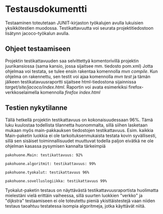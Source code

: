 # Testausdokumentti

Testaaminen toteutetaan JUNIT-kirjaston työkalujen avulla lukuisien yksikkötestien muodossa. Testikattavuutta voi seurata projektitiedostoon lisätynn jacoco-työkalun avulla. 

## Ohjeet testaamiseen

Projektin testikattavuuden saa selvittettyä komentorivillä projektin juurikansiossa (sama kansio, jossa sijaitsee mm. tiedosto pom.xml) Jotta ohjelmaa voi testata, se tulee ensin rakentaa komennolla *mvn compile*. Kun ohjelma on rakennettu, sen testit voi ajaa komennolla *mvn test* ja tämän jälkeen testikatavuusraportti sijaitsee html-tiedostona sijainnissa *target/site/jacoco/index.html*. Raportin voi avata esimerkiksi firefox-verkkoselaimella komennolla *firefox index.html*

## Testien nykytilanne

Tällä hetkellä projektin testikattavuus on kokonaisuudessaan 96%. Tämä luku kuulostaa todellista tilannetta huonommalta, sillä siihen lasketaan mukaan myös main-pakkauksen tiedostojen testikattavuus. Esim. kaikkia Main-paketin luokkia ei ole tarkoituksenmukaista testata kovin syvällisesti, sillä sen sisäiset toiminnallisuudet muuttuvat todella paljon eivätkä ne ole ohjelman kasassa pysymisen kannalta tärkeimpiä 

    pakohuone.Main: testikattavuus: 92%

    pakohuone.algoritmit: testikattavuus: 99%

    pakohuone.tyokalut: testikattavuus 96%

    pakohuone.sovelluslogiikka: testikattavuus 99%

Tyokalut-paketin testaus on näyttävästä testikattavuusraportista huolimatta mielestäni vielä erittäin vaiheessa, sillä suurten luokkien "verkko" ja "dijkstra" testaamiseen ei ole toteutettu pieniä ykisttäistestejä vaan niiden testaus taoahtuu testatessa isompia algoritmeja, jotka käyttävät niitä. 

